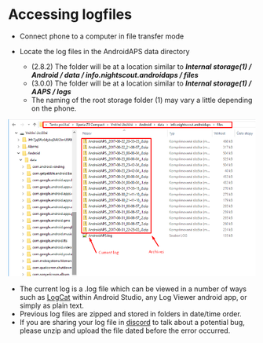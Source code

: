 # Accessing logfiles

* Connect phone to a computer in file transfer mode
* Locate the log files in the AndroidAPS data directory
    
    * (2.8.2) The folder will be at a location similar to ***Internal storage(1) / Android / data / info.nightscout.androidaps / files***
    * (3.0.0) The folder will be at a location similar to ***Internal storage(1) / AAPS / logs***
    * The naming of the root storage folder (1) may vary a little depending on the phone.

![logs](../images/aapslog.png)

* The current log is a .log file which can be viewed in a number of ways such as [LogCat](https://developer.android.com/studio/debug/am-logcat.html) within Android Studio, any Log Viewer android app, or simply as plain text. 
* Previous log files are zipped and stored in folders in date/time order. 
* If you are sharing your log file in [discord](https://discord.gg/4fQUWHZ4Mw) to talk about a potential bug, please unzip and upload the file dated before the error occurred.